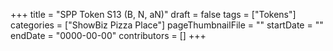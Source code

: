 +++
title = "SPP Token S13 (B, N, aN)"
draft = false
tags = ["Tokens"]
categories = ["ShowBiz Pizza Place"]
pageThumbnailFile = ""
startDate = ""
endDate = "0000-00-00"
contributors = []
+++
